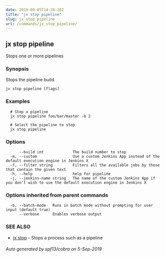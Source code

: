 ```yaml
---
date: 2019-09-05T14:28:20Z
title: "jx stop pipeline"
slug: jx_stop_pipeline
url: /commands/jx_stop_pipeline/
---
```

## jx stop pipeline

Stops one or more pipelines

### Synopsis

Stops the pipeline build.

```
jx stop pipeline [flags]
```

### Examples

```
  # Stop a pipeline
  jx stop pipeline foo/bar/master -b 2
  
  # Select the pipeline to stop
  jx stop pipeline
```

### Options

```
      --build int             The build number to stop
  -m, --custom                Use a custom Jenkins App instead of the default execution engine in Jenkins X
  -f, --filter string         Filters all the available jobs by those that contain the given text
  -h, --help                  help for pipeline
  -j, --jenkins-name string   The name of the custom Jenkins App if you don't wish to use the default execution engine in Jenkins X
```

### Options inherited from parent commands

```
  -b, --batch-mode   Runs in batch mode without prompting for user input (default true)
      --verbose      Enables verbose output
```

### SEE ALSO

* [jx stop](/commands/jx_stop/)	 - Stops a process such as a pipeline

###### Auto generated by spf13/cobra on 5-Sep-2019
